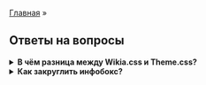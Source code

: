 [Главная](README.md) »

## Ответы на вопросы

<details><summary><b>В чём разница между Wikia.css и Theme.css?</b></summary>
<p>
Themes.css was a convention used by the (then) Community Technical and Vanguard teams to isolate Portable Infobox relevant code. There's not a significant difference, beyond making it somewhat easier to find CSS blocks.
<a href="https://portability.fandom.com/f/p/3825974047146002626">Источник</a>
</p>
</details>

<details><summary><b>Как закруглить инфобокс?</b></summary>
~~~
.portable-infobox.type-theme1 {
	border-radius: 8px;<br/>
}
.portable-infobox.type-theme1 .pi-title {
	border-radius: 8px 8px 0px 0px;
}
~~~
</details>



